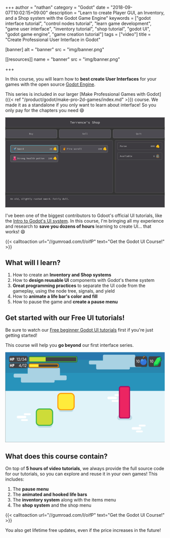 +++
author = "nathan"
category = "Godot"
date = "2018-09-07T10:02:15+09:00"
description = "Learn to create Player GUI, an Inventory, and a Shop system with the Godot Game Engine"
keywords = ["godot interface tutorial", "control nodes tutorial", "learn game development", "game user interface", "inventory tutorial", "shop tutorial", "godot UI", "godot game engine", "game creation tutorial"]
tags = ["video"]
title = "Create Professional User Interface in Godot"

[banner]
  alt = "banner"
  src = "img/banner.png"

[[resources]]
  name = "banner"
  src = "img/banner.png"

+++

In this course, you will learn how to **best create User Interfaces** for your games with the open source [Godot Engine](//godotengine.org/).

This series is included in our larger [Make Professional Games with Godot]({{< ref "/product/godot/make-pro-2d-games/index.md" >}}) course. We made it as a standalone if you only want to learn about interface! So you only pay for the chapters you need 😄

![Shop menu screenshot](./img/shop-menu-screenshot.png)

I've been one of the biggest contributors to Gdoot's official UI tutorials, like the [Intro to Godot's UI system](//www.youtube.com/watch?v=y1E_y9AIqow). In this course, I'm bringing all my experience and research to **save you dozens of hours** learning to create UI... that works! 😄

{{< calltoaction url="//gumroad.com/l/oifP" text="Get the Godot UI Course!" >}}

## What will I learn?

1. How to create an **Inventory and Shop systems**
1. How to **design reusable UI** components with Godot's theme system
1. **Great programming practices** to separate the UI code from the gameplay, using the node tree, signals, and yield
1. How to **animate a life bar's color and fill**
1. How to pause the game and **create a pause menu**

## Get started with our Free UI tutorials!

Be sure to watch our [Free beginner Godot UI tutorials](//www.youtube.com/watch?v=y1E_y9AIqow&list=PLhqJJNjsQ7KGXNbfsUHJbb5-s2Tujtjt4) first if you're just getting started!

This course will help you **go beyond** our first interface series.

![Game user interface tutorial screenshot](./img/game-user-interface-tutorial.png)


## What does this course contain?

On top of **5 hours of video tutorials**, we always provide the full source code for our tutorials, so you can explore and reuse it in your own games! This includes:

1. The **pause menu**
1. The **animated and hooked life bars**
1. The **inventory system** along with the items menu
1. The **shop system** and the shop menu

{{< calltoaction url="//gumroad.com/l/oifP" text="Get the Godot UI Course!" >}}

You also get lifetime free updates, even if the price increases in the future!
